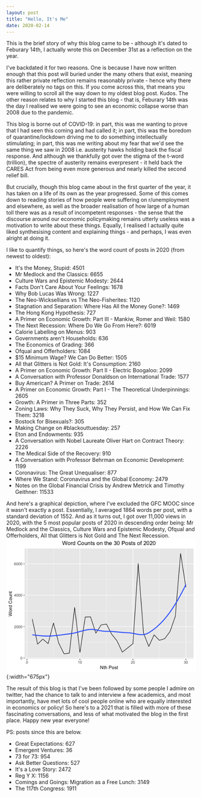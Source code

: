 ```yaml
---
layout: post
title: "Hello, It's Me"
date: 2020-02-14
---
```


This is the brief story of why this blog came to be - although it's dated to Feburary 14th, I actually wrote this on December 31st as a reflection on the year.

I've backdated it for two reasons. One is because I have now written enough that this post will buried under the many others that exist, meaning this rather private reflection remains reasonably private - hence why there are deliberately no tags on this. If you come across this, that means you were willing to scroll all the way down to my oldest blog post. Kudos. The other reason relates to why I started this blog - that is, Feburary 14th was the day I realised we were going to see an economic collapse worse than 2008 due to the pandemic. 

This blog is borne out of COVID-19: in part, this was me wanting to prove that I had seen this coming and had called it; in part, this was the boredom of quarantine/lockdown driving me to do something intellectually stimulating; in part, this was me writing about my fear that we'd see the same thing we saw in 2008 i.e. austerity hawks holding back the fiscal response. And although we thankfully got over the stigma of the t-word (trillion), the spectre of austerity remains everpresent - it held back the CARES Act from being even more generous and nearly killed the second relief bill.

But crucially, though this blog came about in the first quarter of the year, it has taken on a life of its own as the year progressed. Some of this comes down to reading stories of how people were suffering on r/unemployment and elsewhere, as well as the broader realisation of how large of a human toll there was as a result of incompetent responses - the sense that the discourse around our economic policymaking remains utterly useless was a motivation to write about these things. Equally, I realised I actually quite liked synthesising content and explaining things - and perhaps, I was even alright at doing it.

I like to quantify things, so here's the word count of posts in 2020 (from newest to oldest):
- It's the Money, Stupid: 4501
- Mr Medlock and the Classics: 6655
- Culture Wars and Epistemic Modesty: 2644
- Facts Don't Care About Your Feelings: 1678
- Why Bob Lucas Was Wrong: 1227
- The Neo-Wicksellians vs The Neo-Fisherites: 1120
- Stagnation and Separation: Where Has All the Money Gone?: 1469
- The Hong Kong Hypothesis: 727
- A Primer on Economic Growth: Part III - Mankiw, Romer and Weil: 1580
- The Next Recession: Where Do We Go From Here?: 6019
- Calorie Labelling on Menus: 903
- Governments aren't Households: 636
- The Economics of Grading: 366
- Ofqual and Offerholders: 1084
- $15 Minimum Wage? We Can Do Better: 1505
- All that Glitters is Not Gold: It's Consumption: 2160
- A Primer on Economic Growth: Part II - Electric Boogaloo: 2099
- A Conversation with Professor Donaldson on International Trade: 1577
- Buy American? A Primer on Trade: 2614
- A Primer on Economic Growth: Part I - The Theoretical Underpinnings: 2605
- Growth: A Primer in Three Parts: 352
- Zoning Laws: Why They Suck, Why They Persist, and How We Can Fix Them: 3218
- Bostock for Bisexuals?: 305
- Making Change on #blackouttuesday: 257
- Eton and Endowments: 935
- A Conversation with Nobel Laureate Oliver Hart on Contract Theory: 2226
- The Medical Side of the Recovery: 910
- A Conversation with Professor Behrman on Economic Development: 1199
- Coronavirus: The Great Unequaliser: 877
- Where We Stand: Coronavirus and the Global Economy: 2479
- Notes on the Global Financial Crisis by Andrew Metrick and Timothy Geithner: 11533

And here's a graphical depiction, where I've excluded the GFC MOOC since it wasn't exactly a post. Essentially, I averaged 1864 words per post, with a standard deviation of 1552. And as it turns out, I got over 11,000 views in 2020, with the 5 most popular posts of 2020 in descending order being: Mr Medlock and the Classics, Culture Wars and Epistemic Modesty, Ofqual and Offerholders, All that Glitters is Not Gold and The Next Recession.
![Blog Word Count](/assets/blogcount.png){:width="675px"}

The result of this blog is that I've been followed by some people I admire on twitter, had the chance to talk to and interview a few academics, and most importantly, have met lots of cool people online who are equally interested in economics or policy! So here's to a 2021 that is filled with more of these fascinating conversations, and less of what motivated the blog in the first place. Happy new year everyone!

PS: posts since this are below.
- Great Expectations: 627
- Emergent Ventures: 36
- 73 for 73: 954
- Ask Better Questions: 527
- It's a Love Story: 2472
- Reg Y X: 1156
- Comings and Goings: Migration as a Free Lunch: 3149
- The 117th Congress: 1911
